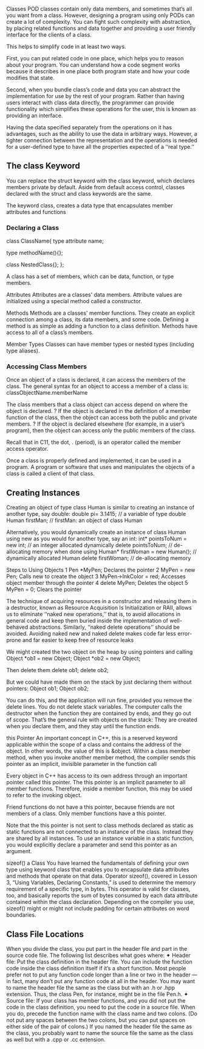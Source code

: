 Classes
POD classes contain only data members, and sometimes that’s all you want from a class. However, designing a program using only PODs can create a lot of complexity. You can fight such complexity with abstraction, by placing related functions and data together and providing a user friendly interface for the clients of a class.

This helps to simplify code in at least two ways.

First, you can put related code in one place, which helps you to reason about your program. You can understand how a code segment works because it describes in one place both program state and how your code modifies that state.

Second, when you bundle class’s code and data you can abstract the implementation for use by the rest of your program. Rather than having users interact with class data directly, the programmer can provide functionality which simplifies these operations for the user, this is known as providing an interface.


Having the data specified separately from the operations on it has advantages, such as the ability to use the data in arbitrary ways. However, a tighter connection between the representation and the operations is needed for a user-defined type to have all the properties expected of a ‘‘real type.’’






## The class Keyword
You can replace the struct keyword with the class keyword, which declares members private by default. Aside from default access control, classes declared with the struct and class keywords are the same.

The keyword class, creates a data type that encapsulates member attributes and functions

### Declaring a Class

class ClassName{
  type attribute name;

  type methodName(){};

  class NestedClass{};
};

A class has a set of members, which can be data, function, or type members.

Attributes
Attributes are a classes' data members.
Attribute values are initialized using a special method called a constructor.

Methods
Methods are a classes' member functions. They create an explicit connection among a class, its data members, and some code. Defining a method is as simple as adding a function to a class definition. Methods have access to all of a class’s members.

Member Types
Classes can have member types or nested types (including type aliases).





### Accessing Class Members
Once an object of a class is declared, it can access the members of the class. The general syntax for an object to access a member of a class is:
classObjectName.memberName

The class members that a class object can access depend on where the object is declared.
? If the object is declared in the definition of a member function of the class, then the object can access both the public and private members.
? If the object is declared elsewhere (for example, in a user’s program), then the object can access only the public members of the class.

Recall that in C11, the dot, . (period), is an operator called the member access
operator.




Once a class is properly defined and implemented, it can be used in a program. A program
or software that uses and manipulates the objects of a class is called a client of that class.









## Creating Instances
Creating an object of type class Human is similar to creating an instance of another type, say double:
double pi= 3.1415; // a variable of type double
Human firstMan; // firstMan: an object of class Human

Alternatively, you would dynamically create an instance of class Human using new as you would for another type, say an int:
int* pointsToNum = new int; // an integer allocated dynamically
delete pointsToNum; // de-allocating memory when done using
Human* firstWoman = new Human(); // dynamically allocated Human
delete firstWoman; // de-allocating memory



Steps to Using Objects
1 Pen *MyPen; Declares the pointer
2 MyPen = new Pen; Calls new to create the object
3 MyPen->InkColor = red; Accesses object member through the pointer
4 delete MyPen; Deletes the object
5 MyPen = 0; Clears the pointer


The technique of acquiring resources in a constructor and releasing them in a destructor, known as Resource Acquisition Is Initialization or RAII, allows us to eliminate ‘‘naked new operations,’’ that is, to avoid allocations in general code and keep them buried inside the implementation of well-behaved abstractions. Similarly, ‘‘naked delete operations’’ should be avoided. Avoiding naked new and naked delete makes code far less error-prone and far easier to keep free of resource leaks




We might created the two object on the heap by using pointers and calling
Object *ob1 = new Object;
Object *ob2 = new Object;

Then delete them
delete ob1;
delete ob2;

But we could have made them on the stack by just declaring them without pointers:
Object ob1;
Object ob2;

You can do this, and the application will run fine, provided you remove the delete lines.
You do not delete stack variables. The computer calls the destructor when the function they are contained by ends, and they go out of scope. That’s the general rule with objects on the stack: They are created when you declare them, and they stay until the function ends.








this Pointer
An important concept in C++, this is a reserved keyword applicable within the scope
of a class and contains the address of the object. In other words, the value of this is
&object. Within a class member method, when you invoke another member method, the
compiler sends this pointer as an implicit, invisible parameter in the function call

Every object in C++ has access to its own address through an important pointer called this pointer. The this pointer is an implicit parameter to all member functions. Therefore, inside a member function, this may be used to refer to the invoking object.

Friend functions do not have a this pointer, because friends are not members of a class. Only member functions have a this pointer.

Note that the this pointer is not sent to class methods declared
as static as static functions are not connected to an instance
of the class. Instead they are shared by all instances.
To use an instance variable in a static function, you would explicitly declare a parameter and send this pointer as an argument.








sizeof() a Class
You have learned the fundamentals of defining your own type using keyword class
that enables you to encapsulate data attributes and methods that operate on that data.
Operator sizeof(), covered in Lesson 3, “Using Variables, Declaring Constants,” is
used to determine the memory requirement of a specific type, in bytes. This operator
is valid for classes, too, and basically reports the sum of bytes consumed by each data
attribute contained within the class declaration. Depending on the compiler you use,
sizeof() might or might not include padding for certain attributes on word boundaries.










## Class File Locations
When you divide the class, you put part in the header file and part in the
source code file. The following list describes what goes where:
✦ Header file: Put the class definition in the header file. You can include
the function code inside the class definition itself if it’s a short function.
Most people prefer not to put any function code longer than a line or
two in the header — in fact, many don’t put any function code at all in
the header. You may want to name the header file the same as the class
but with an .h or .hpp extension. Thus, the class Pen, for instance,
might be in the file Pen.h.
✦ Source file: If your class has member functions, and you did not put the
code in the class definition, you need to put the code in a source file.
When you do, precede the function name with the class name and two
colons. (Do not put any spaces between the two colons, but you can put
spaces on either side of the pair of colons.) If you named the header file
the same as the class, you probably want to name the source file the
same as the class as well but with a .cpp or .cc extension.
